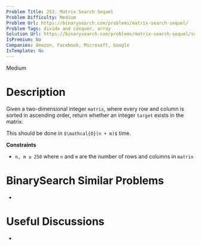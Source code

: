 ```yaml
---
Problem Title: 253. Matrix Search Sequel
Problem Difficulty: Medium
Problem Url: https://binarysearch.com/problems/matrix-search-sequel/
Problem Tags: divide and conquer, array
Solution Url: https://binarysearch.com/problems/matrix-search-sequel/solutions/
IsPremium: No
Companies: Amazon, Facebook, Microsoft, Google
IsTemplate: No
---
```


<span style="color: ;">Medium</span>

# Description

Given a two-dimensional integer `matrix`, where every row and column is sorted in ascending order, return whether an integer `target` exists in the matrix.

This should be done in `$\mathcal{O}(n + m)$` time.

**Constraints**
- `n, m ≤ 250` where `n` and `m` are the number of rows and columns in `matrix`

# BinarySearch Similar Problems

- []()

# Useful Discussions

- []()
